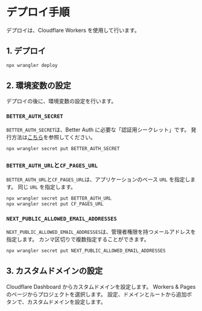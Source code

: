 # デプロイ手順

デプロイは、Cloudflare Workers を使用して行います。

## 1. デプロイ

```bash
npx wrangler deploy
```

## 2. 環境変数の設定

デプロイの後に、環境変数の設定を行います。

### `BETTER_AUTH_SECRET`

`BETTER_AUTH_SECRET`は、Better Auth に必要な「認証用シークレット」です。
発行方法は[こちら](https://www.better-auth.com/docs/getting-started/generate-secret)を参照してください。

```bash
npx wrangler secret put BETTER_AUTH_SECRET
```

### `BETTER_AUTH_URL`と`CF_PAGES_URL`

`BETTER_AUTH_URL`と`CF_PAGES_URL`は、アプリケーションのベース `URL` を指定します。
同じ `URL` を指定します。

```bash
npx wrangler secret put BETTER_AUTH_URL
npx wrangler secret put CF_PAGES_URL
```

### `NEXT_PUBLIC_ALLOWED_EMAIL_ADDRESSES`

`NEXT_PUBLIC_ALLOWED_EMAIL_ADDRESSES`は、管理者権限を持つメールアドレスを指定します。
カンマ区切りで複数指定することができます。

```bash
npx wrangler secret put NEXT_PUBLIC_ALLOWED_EMAIL_ADDRESSES
```

## 3. カスタムドメインの設定

Cloudflare Dashboard からカスタムドメインを設定します。
Workers & Pages のページからプロジェクトを選択します。
設定、ドメインとルートから追加ボタンで、カスタムドメインを設定します。
